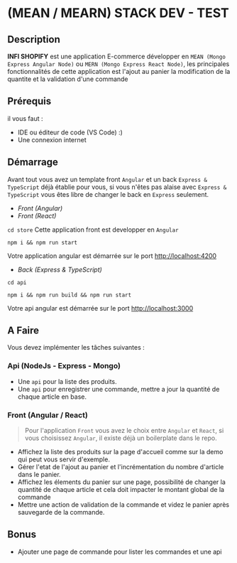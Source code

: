 # (MEAN / MEARN) STACK DEV - TEST

## Description
**INFI SHOPIFY** est une application E-commerce développer en ``MEAN (Mongo Express Angular Node)`` ou ``MERN (Mongo Express React Node)``, les principales fonctionnalités de cette application est l'ajout au panier la modification de la quantite et la validation d'une commande

## Prérequis
il vous faut :
- IDE ou éditeur de code (VS Code) :)
- Une connexion internet

## Démarrage
Avant tout vous avez un template front `Angular` et un back `Express & TypeScript` déjà établie pour vous, si vous n'êtes pas alaise avec `Express & TypeScript` vous êtes libre de changer le back en `Express`
seulement.

- *Front (Angular)* 
- *Front (React)*

`cd store`
Cette application front est developper en `Angular`
````console
npm i && npm run start
 ````
Votre application angular est démarrée sur le port [http://localhost:4200](http://localhost:4200)

- *Back (Express & TypeScript)*

`cd api`
````console
npm i && npm run build && npm run start
 ````
Votre api angular est démarrée sur le port [http://localhost:3000](http://localhost:3000)

## A Faire

Vous devez implémenter les tâches suivantes :
### Api (NodeJs - Express - Mongo)

- Une `api` pour la liste des produits.
- Une `api` pour enregistrer une commande, mettre a jour la quantité de chaque article en base.

### Front (Angular / React)
>Pour l'application `Front` vous avez le choix entre `Angular` et `React`, si vous choisissez `Angular`, il existe déjà un boilerplate  dans le repo.

- Affichez la liste des produits sur la page d'accueil comme sur la demo qui peut vous servir d'exemple.
- Gérer l'etat de l'ajout au panier et l'incrémentation du nombre d'article dans le panier.
- Affichez les élements du panier sur une page, possibilité de changer la  quantité de chaque article et cela doit impacter le montant global de la commande
- Mettre une action de validation de la commande et videz le panier après sauvegarde de la commande.

## Bonus
- Ajouter une page de commande pour lister les commandes et une api




